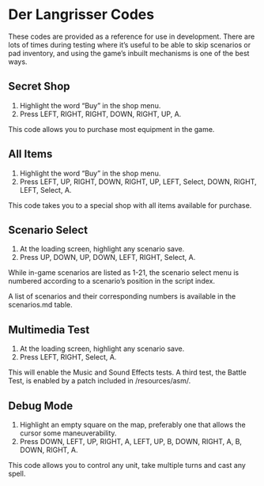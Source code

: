 # Der Langrisser Codes

These codes are provided as a reference for use in development. There are lots of times during testing where it’s useful to be able to skip scenarios or pad inventory, and using the game’s inbuilt mechanisms is one of the best ways.


## Secret Shop

1. Highlight the word “Buy” in the shop menu.
2. Press LEFT, RIGHT, RIGHT, DOWN, RIGHT, UP, A.

This code allows you to purchase most equipment in the game.


## All Items

1. Highlight the word “Buy” in the shop menu.
2. Press LEFT, UP, RIGHT, DOWN, RIGHT, UP, LEFT, Select, DOWN, RIGHT, LEFT, Select, A.

This code takes you to a special shop with all items available for purchase.


## Scenario Select

1. At the loading screen, highlight any scenario save.
2. Press UP, DOWN, UP, DOWN, LEFT, RIGHT, Select, A.

While in-game scenarios are listed as 1-21, the scenario select menu is numbered according to a scenario’s position in the script index.

A list of scenarios and their corresponding numbers is available in the scenarios.md table.


## Multimedia Test

1. At the loading screen, highlight any scenario save.
2. Press LEFT, RIGHT, Select, A.

This will enable the Music and Sound Effects tests. A third test, the Battle Test, is enabled by a patch included in /resources/asm/.


## Debug Mode

1. Highlight an empty square on the map, preferably one that allows the cursor some maneuverability.
2. Press DOWN, LEFT, UP, RIGHT, A, LEFT, UP, B, DOWN, RIGHT, A, B, DOWN, RIGHT, A.

This code allows you to control any unit, take multiple turns and cast any spell.


 
